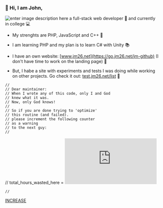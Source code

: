 ### 👋 Hi, I am John,
![enter image description here](https://jm26.net/link/ip/?op=i&tid=5ad81966-c217-41e0-b5d3-ccc4bc2bff50 "enter image title here")
a full-stack web developer 🚀
and currently in college 💻



- My strenghts are PHP, JavaScript and C++ 💪
- I am learning PHP and my plan is to learn C# with Unity 📚
- I have an own website: [www.jm26.net](https://go.jm26.net/jm-github) (I don't have time to work on the landing page) 📢

- But, I habe a site with experiments and tests I was doing while working on other projects. Go check it out:
  [test.jm26.net/list](https://go.jm26.net/experiments) 🎈

```
//
// Dear maintainer: 
// When I wrote any of this code, only I and God 
// knew what it was. 
// Now, only God knows! 
// 
// So if you are done trying to 'optimize' 
// this routine (and failed). 
// please increment the following counter 
// as a warning 
// to the next guy: 
//
```
// total_hours_wasted_here = ![counter](https://test.jm26.net/api/github-profile-counter.php?type=image "counter")
```
//
```
[INCREASE](https://test.jm26.net/api/github-profile-counter.php)

<!---
JMcrafter26/JMcrafter26 is a ✨ special ✨ repository because its `README.md` (this file) appears on your GitHub profile.
You can click the Preview link to take a look at your changes.
--->

